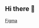 ## Hi there 👋

[Figma](https://www.figma.com/design/WMpk8x9wez5mwKhufu3FkG/ROR?node-id=0-1&p=f&t=bEE91ZgH5NkXtht8-0)

<!--

**Here are some ideas to get you started:**

🙋‍♀️ A short introduction - what is your organization all about?
🌈 Contribution guidelines - how can the community get involved?
👩‍💻 Useful resources - where can the community find your docs? Is there anything else the community should know?
🍿 Fun facts - what does your team eat for breakfast?
🧙 Remember, you can do mighty things with the power of [Markdown](https://docs.github.com/github/writing-on-github/getting-started-with-writing-and-formatting-on-github/basic-writing-and-formatting-syntax)
-->
